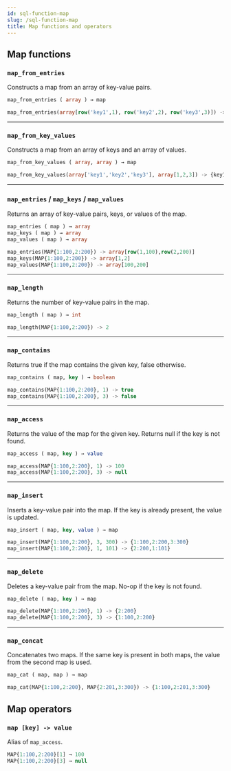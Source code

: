 ```yaml
---
id: sql-function-map
slug: /sql-function-map
title: Map functions and operators
---
```

<head>
  <link rel="canonical" href="https://docs.risingwave.com/docs/current/sql-function-array/" />
</head>

## Map functions

### `map_from_entries`

Constructs a map from an array of key-value pairs.

```sql title=Syntax
map_from_entries ( array ) → map
```

```sql title=Example
map_from_entries(array[row('key1',1), row('key2',2), row('key3',3)]) -> {key1:1,key2:2,key3:3}
```

---

### `map_from_key_values`

Constructs a map from an array of keys and an array of values.

```sql title=Syntax
map_from_key_values ( array, array ) → map
```

```sql title=Example
map_from_key_values(array['key1','key2','key3'], array[1,2,3]) -> {key1:1,key2:2,key3:3}
```

---

### `map_entries` / `map_keys` / `map_values`

Returns an array of key-value pairs, keys, or values of the map.

```sql title=Syntax
map_entries ( map ) → array
map_keys ( map ) → array
map_values ( map ) → array
```

```sql title=Example
map_entries(MAP{1:100,2:200}) -> array[row(1,100),row(2,200)]
map_keys(MAP{1:100,2:200}) -> array[1,2]
map_values(MAP{1:100,2:200}) -> array[100,200]
```

---

### `map_length`

Returns the number of key-value pairs in the map.

```sql title=Syntax
map_length ( map ) → int
```

```sql title=Example
map_length(MAP{1:100,2:200}) -> 2
```

---

### `map_contains`

Returns true if the map contains the given key, false otherwise.

```sql title=Syntax
map_contains ( map, key ) → boolean
```

```sql title=Example
map_contains(MAP{1:100,2:200}, 1) -> true
map_contains(MAP{1:100,2:200}, 3) -> false
```

---

### `map_access`

Returns the value of the map for the given key. Returns null if the key is not found.

```sql title=Syntax
map_access ( map, key ) → value
```

```sql title=Example
map_access(MAP{1:100,2:200}, 1) -> 100
map_access(MAP{1:100,2:200}, 3) -> null
```

---

### `map_insert`

Inserts a key-value pair into the map. If the key is already present, the value is updated.

```sql title=Syntax
map_insert ( map, key, value ) → map
```

```sql title=Example
map_insert(MAP{1:100,2:200}, 3, 300) -> {1:100,2:200,3:300}
map_insert(MAP{1:100,2:200}, 1, 101) -> {2:200,1:101}
```

---

### `map_delete`

Deletes a key-value pair from the map. No-op if the key is not found.

```sql title=Syntax
map_delete ( map, key ) → map
```

```sql title=Example
map_delete(MAP{1:100,2:200}, 1) -> {2:200}
map_delete(MAP{1:100,2:200}, 3) -> {1:100,2:200}
```

---

### `map_concat`

Concatenates two maps. If the same key is present in both maps, the value from the second map is used.

```sql title=Syntax
map_cat ( map, map ) → map
```

```sql title=Example
map_cat(MAP{1:100,2:200}, MAP{2:201,3:300}) -> {1:100,2:201,3:300}
```

## Map operators

### `map [key] -> value`

Alias of `map_access`.

```sql title=Example
MAP{1:100,2:200}[1] → 100
MAP{1:100,2:200}[3] → null
```
